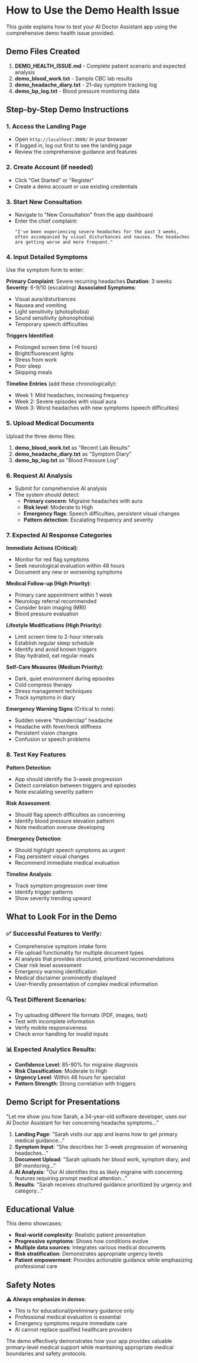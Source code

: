 # How to Use the Demo Health Issue

This guide explains how to test your AI Doctor Assistant app using the comprehensive demo health issue provided.

## Demo Files Created

1. **DEMO_HEALTH_ISSUE.md** - Complete patient scenario and expected analysis
2. **demo_blood_work.txt** - Sample CBC lab results
3. **demo_headache_diary.txt** - 21-day symptom tracking log
4. **demo_bp_log.txt** - Blood pressure monitoring data

## Step-by-Step Demo Instructions

### 1. Access the Landing Page
- Open `http://localhost:3000/` in your browser
- If logged in, log out first to see the landing page
- Review the comprehensive guidance and features

### 2. Create Account (if needed)
- Click "Get Started" or "Register"
- Create a demo account or use existing credentials

### 3. Start New Consultation
- Navigate to "New Consultation" from the app dashboard
- Enter the chief complaint:
  ```
  "I've been experiencing severe headaches for the past 3 weeks, often accompanied by visual disturbances and nausea. The headaches are getting worse and more frequent."
  ```

### 4. Input Detailed Symptoms
Use the symptom form to enter:

**Primary Complaint**: Severe recurring headaches
**Duration**: 3 weeks
**Severity**: 6-9/10 (escalating)
**Associated Symptoms**:
- Visual aura/disturbances
- Nausea and vomiting
- Light sensitivity (photophobia)
- Sound sensitivity (phonophobia)
- Temporary speech difficulties

**Triggers Identified**:
- Prolonged screen time (>6 hours)
- Bright/fluorescent lights
- Stress from work
- Poor sleep
- Skipping meals

**Timeline Entries** (add these chronologically):
- Week 1: Mild headaches, increasing frequency
- Week 2: Severe episodes with visual aura
- Week 3: Worst headaches with new symptoms (speech difficulties)

### 5. Upload Medical Documents
Upload the three demo files:
1. **demo_blood_work.txt** as "Recent Lab Results"
2. **demo_headache_diary.txt** as "Symptom Diary"
3. **demo_bp_log.txt** as "Blood Pressure Log"

### 6. Request AI Analysis
- Submit for comprehensive AI analysis
- The system should detect:
  - **Primary concern**: Migraine headaches with aura
  - **Risk level**: Moderate to High
  - **Emergency flags**: Speech difficulties, persistent visual changes
  - **Pattern detection**: Escalating frequency and severity

### 7. Expected AI Response Categories

**Immediate Actions (Critical)**:
- Monitor for red flag symptoms
- Seek neurological evaluation within 48 hours
- Document any new or worsening symptoms

**Medical Follow-up (High Priority)**:
- Primary care appointment within 1 week
- Neurology referral recommended
- Consider brain imaging (MRI)
- Blood pressure evaluation

**Lifestyle Modifications (High Priority)**:
- Limit screen time to 2-hour intervals
- Establish regular sleep schedule
- Identify and avoid known triggers
- Stay hydrated, eat regular meals

**Self-Care Measures (Medium Priority)**:
- Dark, quiet environment during episodes
- Cold compress therapy
- Stress management techniques
- Track symptoms in diary

**Emergency Warning Signs** (Critical to note):
- Sudden severe "thunderclap" headache
- Headache with fever/neck stiffness
- Persistent vision changes
- Confusion or speech problems

### 8. Test Key Features

**Pattern Detection**: 
- App should identify the 3-week progression
- Detect correlation between triggers and episodes
- Note escalating severity pattern

**Risk Assessment**:
- Should flag speech difficulties as concerning
- Identify blood pressure elevation pattern
- Note medication overuse developing

**Emergency Detection**:
- Should highlight speech symptoms as urgent
- Flag persistent visual changes
- Recommend immediate medical evaluation

**Timeline Analysis**:
- Track symptom progression over time
- Identify trigger patterns
- Show severity trending upward

## What to Look For in the Demo

### ✅ Successful Features to Verify:
- Comprehensive symptom intake form
- File upload functionality for multiple document types
- AI analysis that provides structured, prioritized recommendations
- Clear risk level assessment
- Emergency warning identification
- Medical disclaimer prominently displayed
- User-friendly presentation of complex medical information

### 🔍 Test Different Scenarios:
- Try uploading different file formats (PDF, images, text)
- Test with incomplete information
- Verify mobile responsiveness
- Check error handling for invalid inputs

### 📊 Expected Analytics Results:
- **Confidence Level**: 85-90% for migraine diagnosis
- **Risk Classification**: Moderate to High
- **Urgency Level**: Within 48 hours for specialist
- **Pattern Strength**: Strong correlation with triggers

## Demo Script for Presentations

"Let me show you how Sarah, a 34-year-old software developer, uses our AI Doctor Assistant for her concerning headache symptoms..."

1. **Landing Page**: "Sarah visits our app and learns how to get primary medical guidance..."
2. **Symptom Input**: "She describes her 3-week progression of worsening headaches..."
3. **Document Upload**: "Sarah uploads her blood work, symptom diary, and BP monitoring..."
4. **AI Analysis**: "Our AI identifies this as likely migraine with concerning features requiring prompt medical attention..."
5. **Results**: "Sarah receives structured guidance prioritized by urgency and category..."

## Educational Value

This demo showcases:
- **Real-world complexity**: Realistic patient presentation
- **Progressive symptoms**: Shows how conditions evolve
- **Multiple data sources**: Integrates various medical documents
- **Risk stratification**: Demonstrates appropriate urgency levels
- **Patient empowerment**: Provides actionable guidance while emphasizing professional care

## Safety Notes

⚠️ **Always emphasize in demos**:
- This is for educational/preliminary guidance only
- Professional medical evaluation is essential
- Emergency symptoms require immediate care
- AI cannot replace qualified healthcare providers

The demo effectively demonstrates how your app provides valuable primary-level medical support while maintaining appropriate medical boundaries and safety protocols.